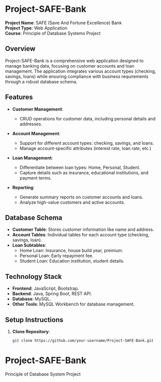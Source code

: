 # Project-SAFE-Bank

**Project Name**: SAFE (Save And Fortune Excellence) Bank  
**Project Type**: Web Application  
**Course**: Principle of Database Systems Project

## Overview
Project-SAFE-Bank is a comprehensive web application designed to manage banking data, focusing on customer accounts and loan management. The application integrates various account types (checking, savings, loans) while ensuring compliance with business requirements through a robust database schema.

## Features
- **Customer Management**:
  - CRUD operations for customer data, including personal details and addresses.

- **Account Management**:
  - Support for different account types: checking, savings, and loans.
  - Manage account-specific attributes (interest rate, loan rate, etc.)

- **Loan Management**:
  - Differentiate between loan types: Home, Personal, Student.
  - Capture details such as insurance, educational institutions, and payment terms.

- **Reporting**:
  - Generate summary reports on customer accounts and loans.
  - Analyze high-value customers and active accounts.

## Database Schema
- **Customer Table**: Stores customer information like name and address.
- **Account Tables**: Individual tables for each account type (checking, savings, loan).
- **Loan Subtables**:
  - Home Loan: Insurance, house build year, premium.
  - Personal Loan: Early repayment fee.
  - Student Loan: Education institution, student details.

## Technology Stack
- **Frontend**: JavaScript, Bootstrap.
- **Backend**: Java, Spring Boot, REST API.
- **Database**: MySQL.
- **Other Tools**: MySQL Workbench for database management.

## Setup Instructions
1. **Clone Repository**:
   ```bash
   git clone https://github.com/your-username/Project-SAFE-Bank.git
# Project-SAFE-Bank
Principle of Database System Project
